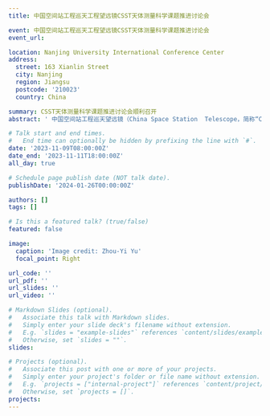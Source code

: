 ```yaml
---
title: 中国空间站工程巡天工程望远镜CSST天体测量科学课题推进讨论会

event: 中国空间站工程巡天工程望远镜CSST天体测量科学课题推进讨论会
event_url: 

location: Nanjing University International Conference Center
address:
  street: 163 Xianlin Street
  city: Nanjing
  region: Jiangsu
  postcode: '210023'
  country: China 

summary: CSST天体测量科学课题推进讨论会顺利召开
abstract: ' 中国空间站工程巡天望远镜（China Space Station  Telescope，简称“CSST”），是中国空间站工程最重要的空间科学设施，是我国迄今为止规模最大、指标最先进的空间天文望远镜，也将是未来十年世界上最重要的空间天文观测仪器之一。为推进CSST天体测量科学课题的全面开展，召开“中国空间站工程巡天望远镜CSST天体测量科学课题推进研讨会”。会议内容主要包括：已结题的二类课题成果和最新进展；一类课题研究进展、课题成果；各课题对未来仿真数据要求等。'

# Talk start and end times.
#   End time can optionally be hidden by prefixing the line with `#`.
date: '2023-11-09T08:00:00Z'
date_end: '2023-11-11T18:00:00Z'
all_day: true

# Schedule page publish date (NOT talk date).
publishDate: '2024-01-26T00:00:00Z'

authors: []
tags: []

# Is this a featured talk? (true/false)
featured: false

image:
  caption: 'Image credit: Zhou-Yi Yu'
  focal_point: Right

url_code: ''
url_pdf: ''
url_slides: ''
url_video: ''

# Markdown Slides (optional).
#   Associate this talk with Markdown slides.
#   Simply enter your slide deck's filename without extension.
#   E.g. `slides = "example-slides"` references `content/slides/example-slides.md`.
#   Otherwise, set `slides = ""`.
slides:

# Projects (optional).
#   Associate this post with one or more of your projects.
#   Simply enter your project's folder or file name without extension.
#   E.g. `projects = ["internal-project"]` references `content/project/deep-learning/index.md`.
#   Otherwise, set `projects = []`.
projects:
---
```


<!-- Slides can be added in a few ways:

- **Create** slides using Wowchemy's [_Slides_](https://docs.hugoblox.com/managing-content/#create-slides) feature and link using `slides` parameter in the front matter of the talk file
- **Upload** an existing slide deck to `static/` and link using `url_slides` parameter in the front matter of the talk file
- **Embed** your slides (e.g. Google Slides) or presentation video on this page using [shortcodes](https://docs.hugoblox.com/writing-markdown-latex/).

Further event details, including page elements such as image galleries, can be added to the body of this page. -->
